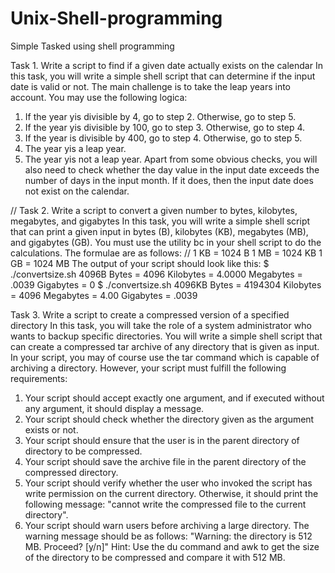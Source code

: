 # Unix-Shell-programming
Simple Tasked using shell programming

Task 1. 
Write a script to find if a given date actually exists on the calendar
In this task, you will write a simple shell script that can determine if the input date is valid or not.
The main challenge is to take the leap years into account. You may use the following logica:
1. If the year yis divisible by 4, go to step 2. Otherwise, go to step 5.
2. If the year yis divisible by 100, go to step 3. Otherwise, go to step 4.
3. If the year is divisible by 400, go to step 4. Otherwise, go to step 5.
4. The year yis a leap year.
5. The year yis not a leap year.
Apart from some obvious checks, you will also need to check whether the day value in the input date
exceeds the number of days in the input month. If it does, then the input date does not exist on the
calendar.

//
Task 2.
Write a script to convert a given number to bytes, kilobytes, megabytes, and gigabytes
In this task, you will write a simple shell script that can print a given input in bytes (B), kilobytes
(KB), megabytes (MB), and gigabytes (GB). You must use the utility bc in your shell script to do
the calculations. The formulae are as follows:
//
1 KB = 1024 B
1 MB = 1024 KB
1 GB = 1024 MB
The output of your script should look like this:
$ ./convertsize.sh 4096B
Bytes = 4096
Kilobytes = 4.0000
Megabytes = .0039
Gigabytes = 0
$ ./convertsize.sh 4096KB
Bytes = 4194304
Kilobytes = 4096
Megabytes = 4.00
Gigabytes = .0039

Task 3.
Write a script to create a compressed version of a specified directory
In this task, you will take the role of a system administrator who wants to backup specific directories.
You will write a simple shell script that can create a compressed tar archive of any directory that is
given as input. In your script, you may of course use the tar command which is capable of archiving
a directory. However, your script must fulfill the following requirements:
1. Your script should accept exactly one argument, and if executed without any argument, it
should display a message.
2. Your script should check whether the directory given as the argument exists or not.
3. Your script should ensure that the user is in the parent directory of directory to be compressed.
4. Your script should save the archive file in the parent directory of the compressed directory.
5. Your script should verify whether the user who invoked the script has write permission on
the current directory. Otherwise, it should print the following message: "cannot write the
compressed file to the current directory".
6. Your script should warn users before archiving a large directory. The warning message should
be as follows: "Warning: the directory is 512 MB. Proceed? [y/n]"
Hint: Use the du command and awk to get the size of the directory to be compressed and
compare it with 512 MB.
